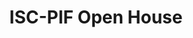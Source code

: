 ---
dateStart: 2016-06-16
dateEnd:
title: "ISC-PIF Open House"
venue: "Institute of Complex Systems"
organizer: David Chavalarias
credit:
city: Paris
state:
country: France
pdfLink:
venueImages:
---